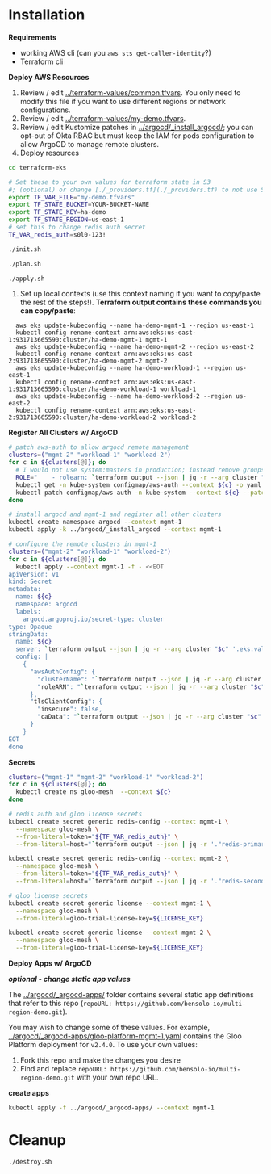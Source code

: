 # Installation

**Requirements**

* working AWS cli (can you `aws sts get-caller-identity`?)
* Terraform cli

**Deploy AWS Resources**

1. Review / edit [../terraform-values/common.tfvars](../terraform-values/common.tfvars).  You only need to modify this file if you want to use different regions or network configurations.
2. Review / edit [../terraform-values/my-demo.tfvars](../terraform-values/my-demo.tfvars).
3. Review / edit Kustomize patches in [../argocd/_install_argocd/](../argocd/_install_argocd/); you can opt-out of Okta RBAC but must keep the IAM for pods configuration to allow ArgoCD to manage remote clusters.
4. Deploy resources
```bash
cd terraform-eks

# Set these to your own values for terraform state in S3
#; (optional) or change [./_providers.tf](./_providers.tf) to not use S3 for state
export TF_VAR_FILE="my-demo.tfvars"
export TF_STATE_BUCKET=YOUR-BUCKET-NAME
export TF_STATE_KEY=ha-demo
export TF_STATE_REGION=us-east-1
# set this to change redis auth secret
TF_VAR_redis_auth=s0l0-123!

./init.sh

./plan.sh

./apply.sh
```
1. Set up local contexts (use this context naming if you want to copy/paste the rest of the steps!).  **Terraform output contains these commands you can copy/paste**:
```
  aws eks update-kubeconfig --name ha-demo-mgmt-1 --region us-east-1
  kubectl config rename-context arn:aws:eks:us-east-1:931713665590:cluster/ha-demo-mgmt-1 mgmt-1
  aws eks update-kubeconfig --name ha-demo-mgmt-2 --region us-east-2
  kubectl config rename-context arn:aws:eks:us-east-2:931713665590:cluster/ha-demo-mgmt-2 mgmt-2
  aws eks update-kubeconfig --name ha-demo-workload-1 --region us-east-1
  kubectl config rename-context arn:aws:eks:us-east-1:931713665590:cluster/ha-demo-workload-1 workload-1
  aws eks update-kubeconfig --name ha-demo-workload-2 --region us-east-2
  kubectl config rename-context arn:aws:eks:us-east-2:931713665590:cluster/ha-demo-workload-2 workload-2
```
  
**Register All Clusters w/ ArgoCD**

```bash
# patch aws-auth to allow argocd remote management
clusters=("mgmt-2" "workload-1" "workload-2")
for c in ${clusters[@]}; do
  # I would not use system:masters in production; instead remove groups and create role bindings for username argocd
  ROLE="    - rolearn: `terraform output --json | jq -r --arg cluster "$c" '.iam_argocd.value[$cluster]'`\n      username: argocd\n      groups:\n        - system:masters"
  kubectl get -n kube-system configmap/aws-auth --context ${c} -o yaml | awk "/mapRoles: \|/{print;print \"$ROLE\";next}1" > /tmp/aws-auth-patch.yml
  kubectl patch configmap/aws-auth -n kube-system --context ${c} --patch "$(cat /tmp/aws-auth-patch.yml)"
done

# install argocd and mgmt-1 and register all other clusters
kubectl create namespace argocd --context mgmt-1
kubectl apply -k ../argocd/_install_argocd --context mgmt-1

# configure the remote clusters in mgmt-1
clusters=("mgmt-2" "workload-1" "workload-2")
for c in ${clusters[@]}; do 
  kubectl apply --context mgmt-1 -f - <<EOT
apiVersion: v1
kind: Secret
metadata:
  name: ${c}
  namespace: argocd
  labels:
    argocd.argoproj.io/secret-type: cluster
type: Opaque
stringData:
  name: ${c}
  server: `terraform output --json | jq -r --arg cluster "$c" '.eks.value[$cluster].eks.endpoint'`
  config: |
    {
      "awsAuthConfig": {
        "clusterName": "`terraform output --json | jq -r --arg cluster "$c" '.eks.value[$cluster].eks.name'`",
        "roleARN": "`terraform output --json | jq -r --arg cluster "$c" '.iam_argocd.value[$cluster]'`"
      },
      "tlsClientConfig": {
        "insecure": false,
        "caData": "`terraform output --json | jq -r --arg cluster "$c" '.eks.value[$cluster].eks.certificate_authority[0].data'`"
      }
    }
EOT
done
```

**Secrets**

```bash
clusters=("mgmt-1" "mgmt-2" "workload-1" "workload-2")
for c in ${clusters[@]}; do
  kubectl create ns gloo-mesh  --context ${c} 
done

# redis auth and gloo license secrets
kubectl create secret generic redis-config --context mgmt-1 \
  --namespace gloo-mesh \
  --from-literal=token="${TF_VAR_redis_auth}" \
  --from-literal=host="`terraform output --json | jq -r '."redis-primary-us-east-1".value.host'`"

kubectl create secret generic redis-config --context mgmt-2 \
  --namespace gloo-mesh \
  --from-literal=token="${TF_VAR_redis_auth}" \
  --from-literal=host="`terraform output --json | jq -r '."redis-secondary-us-east-2".value.host'`"

# gloo license secrets
kubectl create secret generic license --context mgmt-1 \
  --namespace gloo-mesh \
  --from-literal=gloo-trial-license-key=${LICENSE_KEY}

kubectl create secret generic license --context mgmt-2 \
  --namespace gloo-mesh \
  --from-literal=gloo-trial-license-key=${LICENSE_KEY}
```

**Deploy Apps w/ ArgoCD**

***optional - change static app values***

The [../argocd/_argocd-apps/](../argocd/_argocd-apps/) folder contains several static app definitions that refer to this repo (`repoURL: https://github.com/bensolo-io/multi-region-demo.git`).

You may wish to change some of these values.  For example, [../argocd/_argocd-apps/gloo-platform-mgmt-1.yaml](../argocd/_argocd-apps/gloo-platform-mgmt-1.yaml) contains the Gloo Platform deployment for `v2.4.0`.  To use your own values:

1. Fork this repo and make the changes you desire
2. Find and replace `repoURL: https://github.com/bensolo-io/multi-region-demo.git` with your own repo URL.  

**create apps**

```bash
kubectl apply -f ../argocd/_argocd-apps/ --context mgmt-1
```

# Cleanup

```bash
./destroy.sh
```